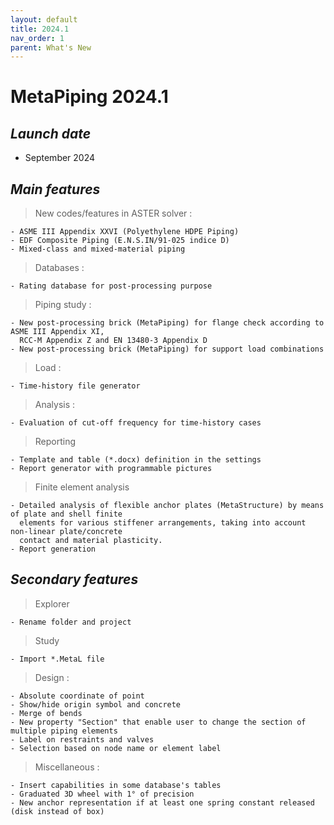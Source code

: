 ```yaml
---
layout: default
title: 2024.1
nav_order: 1
parent: What's New
---
```


# MetaPiping 2024.1

## *Launch date*

* September 2024

## *Main features*

>New codes/features in ASTER solver :

    - ASME III Appendix XXVI (Polyethylene HDPE Piping)
    - EDF Composite Piping (E.N.S.IN/91-025 indice D)
    - Mixed-class and mixed-material piping

>Databases :

    - Rating database for post-processing purpose

>Piping study :

    - New post-processing brick (MetaPiping) for flange check according to ASME III Appendix XI,
      RCC-M Appendix Z and EN 13480-3 Appendix D
    - New post-processing brick (MetaPiping) for support load combinations

>Load :

    - Time-history file generator

>Analysis :

    - Evaluation of cut-off frequency for time-history cases

>Reporting

    - Template and table (*.docx) definition in the settings
    - Report generator with programmable pictures

>Finite element analysis

    - Detailed analysis of flexible anchor plates (MetaStructure) by means of plate and shell finite 
      elements for various stiffener arrangements, taking into account non-linear plate/concrete 
      contact and material plasticity.
    - Report generation

## *Secondary features*

>Explorer

    - Rename folder and project

>Study

    - Import *.MetaL file

>Design :

    - Absolute coordinate of point
    - Show/hide origin symbol and concrete
    - Merge of bends
    - New property "Section" that enable user to change the section of multiple piping elements
    - Label on restraints and valves
    - Selection based on node name or element label

>Miscellaneous :

    - Insert capabilities in some database's tables
    - Graduated 3D wheel with 1° of precision
    - New anchor representation if at least one spring constant released (disk instead of box)

